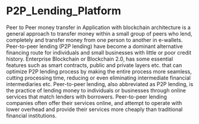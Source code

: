 # P2P_Lending_Platform
Peer to Peer money transfer in Application with blockchain architecture is a general approach
to transfer money within a small group of peers who lend, completely and transfer money from
one person to another in e-wallets. Peer-to-peer lending (P2P lending) have become a dominant
alternative financing route for individuals and small businesses with little or poor credit history.
Enterprise Blockchain or Blockchain 2.0, has some essential features such as smart contracts,
public and private layers etc. that can optimize P2P lending process by making the entire process
more seamless, cutting processing time, reducing or even eliminating intermediate financial
intermediaries etc. Peer-to-peer lending, also abbreviated as P2P lending, is the practice
of lending money to individuals or businesses through online services that match lenders with
borrowers. Peer-to-peer lending companies often offer their services online, and attempt to
operate with lower overhead and provide their services more cheaply than traditional financial
institutions.
